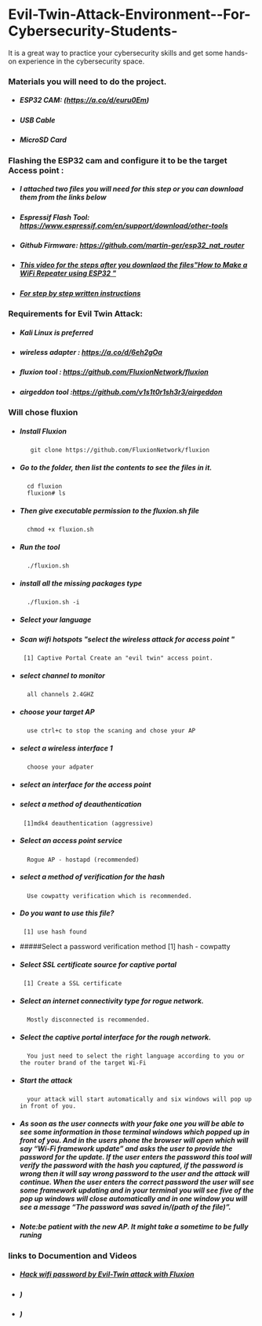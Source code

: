 # Evil-Twin-Attack-Environment--For-Cybersecurity-Students-
It is a great way to practice your cybersecurity skills and get some hands-on experience in the cybersecurity space.




### Materials you will need to do the project.
* ##### ESP32 CAM: (https://a.co/d/euru0Em)          
* ##### USB Cable
* ##### MicroSD Card

### Flashing the ESP32 cam and configure it to be the target Access point : 
* ##### I attached two files you will need for this step or you can download them from the links below 
* ##### Espressif Flash Tool: https://www.espressif.com/en/support/download/other-tools
* ##### Github Firmware: https://github.com/martin-ger/esp32_nat_router
* ##### [This video for the steps after you downlaod the files"How to Make a WiFi Repeater using ESP32 "](https://youtu.be/BP1Dz66faf4)
* ##### [For step by step written instructions](https://theiotprojects.com/portable-esp32-wifi-repeater/)

### Requirements for Evil Twin Attack: 
* ##### Kali Linux is preferred
* ##### wireless adapter : https://a.co/d/6eh2gOa
* ##### fluxion tool : https://github.com/FluxionNetwork/fluxion
* ##### airgeddon tool :https://github.com/v1s1t0r1sh3r3/airgeddon

### Will chose fluxion 
* #####  Install Fluxion
         git clone https://github.com/FluxionNetwork/fluxion
* ##### Go to the folder, then list the contents to see the files in it.
        cd fluxion
        fluxion# ls
* ##### Then give executable permission to the fluxion.sh file
        chmod +x fluxion.sh
* ##### Run the tool
        ./fluxion.sh
* ##### install all the missing packages type 
        ./fluxion.sh -i
* ##### Select your language 
* ##### Scan wifi hotspots "select the wireless attack for access point "
       [1] Captive Portal Create an "evil twin" access point.
* ##### select channel to monitor 
        all channels 2.4GHZ 
* ##### choose your target AP 
        use ctrl+c to stop the scaning and chose your AP
* ##### select a wireless interface 1
        choose your adpater
* ##### select an interface for the access point
* ##### select a method of deauthentication 
       [1]mdk4 deauthentication (aggressive)
* #####  Select an access point service
        Rogue AP - hostapd (recommended)
* ##### select a method of verification for the hash
        Use cowpatty verification which is recommended. 
* ##### Do you want to use this file?  
       [1] use hash found
* #####Select a password verification method 
       [1] hash - cowpatty
* ##### Select SSL certificate source for captive portal
       [1] Create a SSL certificate
* ##### Select an internet connectivity type for rogue network.
        Mostly disconnected is recommended.
* ##### Select the captive portal interface for the rough network.
        You just need to select the right language according to you or the router brand of the target Wi-Fi
* ##### Start the attack
        your attack will start automatically and six windows will pop up in front of you. 
* #####  As soon as the user connects with your fake one you will be able to see some information in those terminal windows which popped up in front of            you. And in the users phone the browser will open which will say “Wi-Fi framework update” and asks the user to provide the password for the              update. If the user enters the password this tool will verify the password with the hash you captured, if the password is wrong then it will say          wrong password to the user and the attack will continue. When the user enters the correct password the user will see some framework updating and          in your terminal you will see five of the pop up windows will close automatically and in one window you will see a message “The password was              saved in/(path of the file)”.
* ##### Note:be patient with the new AP. It might take a sometime to be fully runing

### links to Documention and Videos

* ##### [Hack wifi password by Evil-Twin attack with Fluxion ](https://anirbanroy.co.in/hack-wifi-password-by-evil-twin-attack-with-fluxion/)

* ##### []())

* ##### [ ]())

